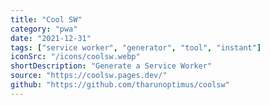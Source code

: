 ```yaml
---
title: "Cool SW"
category: "pwa"
date: "2021-12-31"
tags: ["service worker", "generator", "tool", "instant"]
iconSrc: "/icons/coolsw.webp"
shortDescription: "Generate a Service Worker"
source: "https://coolsw.pages.dev/"
github: "https://github.com/tharunoptimus/coolsw"
---
```

